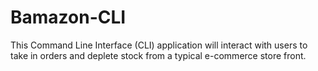 # Bamazon-CLI
This Command Line Interface (CLI) application will interact with users to take in orders and deplete stock from a typical e-commerce store front. 
